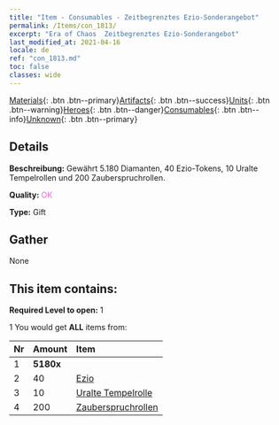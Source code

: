 ```yaml
---
title: "Item - Consumables - Zeitbegrenztes Ezio-Sonderangebot"
permalink: /Items/con_1813/
excerpt: "Era of Chaos  Zeitbegrenztes Ezio-Sonderangebot"
last_modified_at: 2021-04-16
locale: de
ref: "con_1813.md"
toc: false
classes: wide
---
```

 [Materials](/de/Items/){: .btn .btn--primary}[Artifacts](/de/Items/Artifacts/){: .btn .btn--success}[Units](/de/Items/Units/){: .btn .btn--warning}[Heroes](/de/Items/Heroes/){: .btn .btn--danger}[Consumables](/de/Items/Consumables/){: .btn .btn--info}[Unknown](/de/Items/Unknown/){: .btn .btn--primary}

## Details
 **Beschreibung:** Gewährt 5.180 Diamanten, 40 Ezio-Tokens, 10 Uralte Tempelrollen und 200 Zauberspruchrollen.

 **Quality:** <span style="color: #DA70D6">OK</span>

 **Type:** Gift

## Gather

  None

## This item contains:

 **Required Level to open:** 1

 1 You would get **ALL** items  from:

  | Nr | Amount |     Item    |
  |:---|:-------|:------------|
  | 1 |  **5180x** | <i class="fas fa-gem"/> |  | 
  | 2 | 40 | [Ezio](/de/Items/her_398/) |  | 
  | 3 | 10 | [Uralte Tempelrolle](/de/Items/con_697/) |  | 
  | 4 | 200 | [Zauberspruchrollen](/de/Items/con_694/) |  | 
